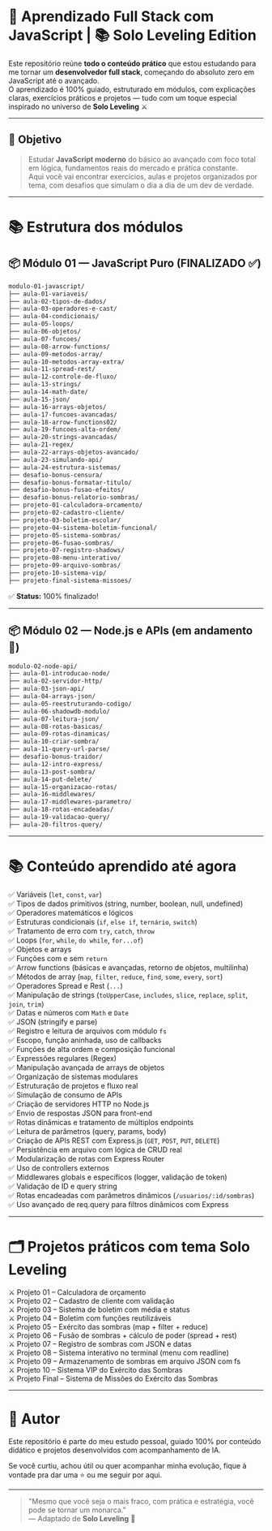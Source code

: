 # 🧠 Aprendizado Full Stack com JavaScript | 📚 Solo Leveling Edition

Este repositório reúne **todo o conteúdo prático** que estou estudando para me tornar um **desenvolvedor full stack**, começando do absoluto zero em JavaScript até o avançado.  
O aprendizado é 100% guiado, estruturado em módulos, com explicações claras, exercícios práticos e projetos — tudo com um toque especial inspirado no universo de **Solo Leveling** ⚔️

---

## 🚀 Objetivo

> Estudar **JavaScript moderno** do básico ao avançado com foco total em lógica, fundamentos reais do mercado e prática constante.  
> Aqui você vai encontrar exercícios, aulas e projetos organizados por tema, com desafios que simulam o dia a dia de um dev de verdade.

---

# 📚 Estrutura dos módulos

## 📦 Módulo 01 — JavaScript Puro (FINALIZADO ✅)

```bash
modulo-01-javascript/
├── aula-01-variaveis/
├── aula-02-tipos-de-dados/
├── aula-03-operadores-e-cast/
├── aula-04-condicionais/
├── aula-05-loops/
├── aula-06-objetos/
├── aula-07-funcoes/
├── aula-08-arrow-functions/
├── aula-09-metodos-array/
├── aula-10-metodos-array-extra/
├── aula-11-spread-rest/
├── aula-12-controle-de-fluxo/
├── aula-13-strings/
├── aula-14-math-date/
├── aula-15-json/
├── aula-16-arrays-objetos/
├── aula-17-funcoes-avancadas/
├── aula-18-arrow-functions02/
├── aula-19-funcoes-alta-ordem/
├── aula-20-strings-avancadas/
├── aula-21-regex/
├── aula-22-arrays-objetos-avancado/
├── aula-23-simulando-api/
├── aula-24-estrutura-sistemas/
├── desafio-bonus-censura/
├── desafio-bonus-formatar-titulo/
├── desafio-bonus-fusao-efeitos/
├── desafio-bonus-relatorio-sombras/
├── projeto-01-calculadora-orcamento/
├── projeto-02-cadastro-cliente/
├── projeto-03-boletim-escolar/
├── projeto-04-sistema-boletim-funcional/
├── projeto-05-sistema-sombras/
├── projeto-06-fusao-sombras/
├── projeto-07-registro-shadows/
├── projeto-08-menu-interativo/
├── projeto-09-arquivo-sombras/
├── projeto-10-sistema-vip/
├── projeto-final-sistema-missoes/
```

✅ **Status:** 100% finalizado!

---

## 📦 Módulo 02 — Node.js e APIs (em andamento 🚀)

```bash
modulo-02-node-api/
├── aula-01-introducao-node/
├── aula-02-servidor-http/
├── aula-03-json-api/
├── aula-04-arrays-json/
├── aula-05-reestruturando-codigo/
├── aula-06-shadowdb-modulo/
├── aula-07-leitura-json/
├── aula-08-rotas-basicas/
├── aula-09-rotas-dinamicas/
├── aula-10-criar-sombra/
├── aula-11-query-url-parse/
├── desafio-bonus-traidor/
├── aula-12-intro-express/
├── aula-13-post-sombra/
├── aula-14-put-delete/
├── aula-15-organizacao-rotas/
├── aula-16-middlewares/
├── aula-17-middlewares-parametro/
├── aula-18-rotas-encadeadas/
├── aula-19-validacao-query/
├── aula-20-filtros-query/
```

---

# 📚 Conteúdo aprendido até agora

✅ Variáveis (`let`, `const`, `var`)  
✅ Tipos de dados primitivos (string, number, boolean, null, undefined)  
✅ Operadores matemáticos e lógicos  
✅ Estruturas condicionais (`if`, `else if`, `ternário`, `switch`)  
✅ Tratamento de erro com `try`, `catch`, `throw`  
✅ Loops (`for`, `while`, `do while`, `for...of`)  
✅ Objetos e arrays  
✅ Funções com e sem `return`  
✅ Arrow functions (básicas e avançadas, retorno de objetos, multilinha)  
✅ Métodos de array (`map`, `filter`, `reduce`, `find`, `some`, `every`, `sort`)  
✅ Operadores Spread e Rest (`...`)  
✅ Manipulação de strings (`toUpperCase`, `includes`, `slice`, `replace`, `split`, `join`, `trim`)  
✅ Datas e números com `Math` e `Date`  
✅ JSON (stringify e parse)  
✅ Registro e leitura de arquivos com módulo `fs`  
✅ Escopo, função aninhada, uso de callbacks  
✅ Funções de alta ordem e composição funcional  
✅ Expressões regulares (Regex)  
✅ Manipulação avançada de arrays de objetos  
✅ Organização de sistemas modulares  
✅ Estruturação de projetos e fluxo real  
✅ Simulação de consumo de APIs  
✅ Criação de servidores HTTP no Node.js  
✅ Envio de respostas JSON para front-end  
✅ Rotas dinâmicas e tratamento de múltiplos endpoints  
✅ Leitura de parâmetros (query, params, body)  
✅ Criação de APIs REST com Express.js (`GET`, `POST`, `PUT`, `DELETE`)  
✅ Persistência em arquivo com lógica de CRUD real  
✅ Modularização de rotas com Express Router  
✅ Uso de controllers externos  
✅ Middlewares globais e específicos (logger, validação de token)  
✅ Validação de ID e query string  
✅ Rotas encadeadas com parâmetros dinâmicos (`/usuarios/:id/sombras`)  
✅ Uso avançado de req.query para filtros dinâmicos com Express

---

# 🗂️ Projetos práticos com tema Solo Leveling

⚔️ Projeto 01 – Calculadora de orçamento  
⚔️ Projeto 02 – Cadastro de cliente com validação  
⚔️ Projeto 03 – Sistema de boletim com média e status  
⚔️ Projeto 04 – Boletim com funções reutilizáveis  
⚔️ Projeto 05 – Exército das sombras (map + filter + reduce)  
⚔️ Projeto 06 – Fusão de sombras + cálculo de poder (spread + rest)  
⚔️ Projeto 07 – Registro de sombras com JSON e datas  
⚔️ Projeto 08 – Sistema interativo no terminal (menu com readline)  
⚔️ Projeto 09 – Armazenamento de sombras em arquivo JSON com fs  
⚔️ Projeto 10 – Sistema VIP do Exército das Sombras  
⚔️ Projeto Final – Sistema de Missões do Exército das Sombras

---

# 👤 Autor

Este repositório é parte do meu estudo pessoal, guiado 100% por conteúdo didático e projetos desenvolvidos com acompanhamento de IA.

Se você curtiu, achou útil ou quer acompanhar minha evolução, fique à vontade pra dar uma ⭐️ ou me seguir por aqui.

---

> "Mesmo que você seja o mais fraco, com prática e estratégia, você pode se tornar um monarca."  
> — Adaptado de **Solo Leveling** 🖤
